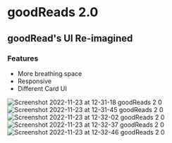 # goodReads 2.0
## goodRead's UI Re-imagined

### Features
- More breathing space
- Responsive
- Different Card UI

![Screenshot 2022-11-23 at 12-31-18 goodReads 2 0](https://user-images.githubusercontent.com/54719132/203488936-97f8ee4c-0a50-45e3-ac81-40d0f8622f3e.png)
![Screenshot 2022-11-23 at 12-31-45 goodReads 2 0](https://user-images.githubusercontent.com/54719132/203488988-5ec63a60-c165-433f-97a7-11b21747d30f.png)
![Screenshot 2022-11-23 at 12-32-02 goodReads 2 0](https://user-images.githubusercontent.com/54719132/203489001-d6de71a5-9e97-46fa-ae39-3d66af8691ed.png)
![Screenshot 2022-11-23 at 12-32-37 goodReads 2 0](https://user-images.githubusercontent.com/54719132/203489015-f1f4ced8-24c2-4bd8-b96f-50329d866935.png)
![Screenshot 2022-11-23 at 12-32-46 goodReads 2 0](https://user-images.githubusercontent.com/54719132/203489033-8e3f4568-5014-45fc-9323-4718b2c30de9.png)
